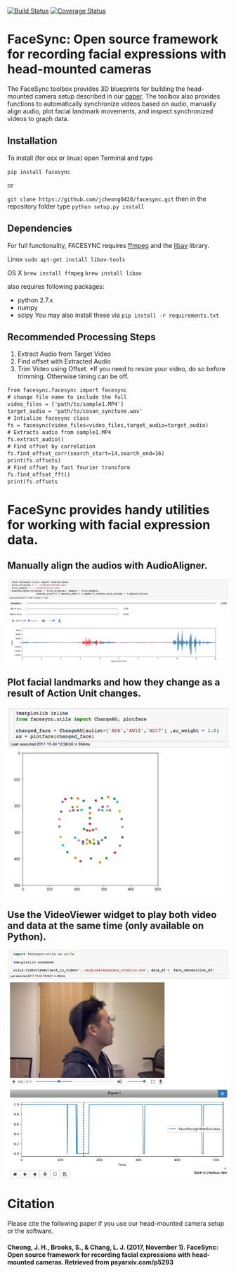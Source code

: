 [![Build Status](https://travis-ci.org/jcheong0428/facesync.svg?branch=master)](https://travis-ci.org/jcheong0428/facesync)
[![Coverage Status](https://coveralls.io/repos/github/jcheong0428/facesync/badge.svg?branch=master)](https://coveralls.io/github/jcheong0428/facesync?branch=master)

# FaceSync: Open source framework for recording facial expressions with head-mounted cameras

The FaceSync toolbox provides 3D blueprints for building the head-mounted camera setup described in our [paper](https://psyarxiv.com/p5293/). The toolbox also provides functions to automatically synchronize videos based on audio, manually align audio, plot facial landmark movements, and inspect synchronized videos to graph data.   


## Installation 

To install (for osx or linux) open Terminal and type 

`pip install facesync`

or

`git clone https://github.com/jcheong0428/facesync.git`
then in the repository folder type
`python setup.py install`


## Dependencies
For full functionality, FACESYNC requires [ffmpeg](https://ffmpeg.org/) and the [libav](https://libav.org/) library. 

Linux
`sudo apt-get install libav-tools`

OS X
`brew install ffmpeg`
`brew install libav`

also requires following packages: 
- python 2.7.x
- numpy 
- scipy 
You may also install these via `pip install -r requirements.txt`

## Recommended Processing Steps 
1. Extract Audio from Target Video 
2. Find offset with Extracted Audio 
3. Trim Video using Offset. 
*If you need to resize your video, do so before trimming.
Otherwise timing can be off. 

```
from facesync.facesync import facesync
# change file name to include the full 
video_files = ['path/to/sample1.MP4']
target_audio = 'path/to/cosan_synctune.wav'
# Intialize facesync class
fs = facesync(video_files=video_files,target_audio=target_audio)
# Extracts audio from sample1.MP4
fs.extract_audio()
# Find offset by correlation 
fs.find_offset_corr(search_start=14,search_end=16)
print(fs.offsets)
# Find offset by fast fourier transform 
fs.find_offset_fft()
print(fs.offsets
```

# FaceSync provides handy utilities for working with facial expression data.

## Manually align the audios with AudioAligner. 
<img src="/screenshots/AudioAligner.png" align="center" />
  
   
## Plot facial landmarks and how they change as a result of Action Unit changes. 
<img src="/screenshots/plotface.png" align="center" />
  

## Use the VideoViewer widget to play both video and data at the same time (only available on Python).
<img src="/screenshots/VideoViewer.png" align="center" />

# Citation
Please cite the following paper if you use our head-mounted camera setup or the software.   
#### Cheong, J. H., Brooks, S., & Chang, L. J. (2017, November 1). FaceSync: Open source framework for recording facial expressions with head-mounted cameras. Retrieved from psyarxiv.com/p5293


